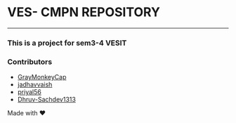 # VES- CMPN REPOSITORY
---  
### This is a project for sem3-4 VESIT


### Contributors
- [GrayMonkeyCap](https://github.com/GrayMonkeyCap)
- [jadhavvaish](https://github.com/jadhavvaish/)
- [priyal56](https://github.com/priyal56/)
- [Dhruv-Sachdev1313](https://github.com/Dhruv-Sachdev1313)  

Made with ❤️

